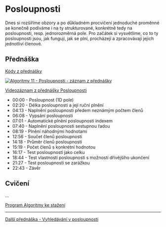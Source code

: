 #  Posloupnosti

Dnes si rozšíříme obzory a po důkladném procvičení jednoduché proměnné se konečně podíváme i na ty strukturované, konkrétně tedy na posloupnosti, resp. jednorozměrná pole. Pro začátek si vysvětlíme, co to ty posloupnosti jsou, jak fungují, jak se plní, procházejí a zpracovávají jejich jednotliví členové.

## Přednáška

[Kódy z přednášky](https://github.com/PetrVobornik/prednasky/tree/master/Algoritmy/06-Posloupnosti)

[![Algoritmy 11 - Posloupnosti - záznam z přednášky](https://img.youtube.com/vi/f9n46xy8jew/0.jpg)](https://www.youtube.com/watch?v=f9n46xy8jew&list=PLxTqV9i8bnb-BL7IhBCQ3qgXA0TRDg_JT)

[Videozáznam z přednášky Posloupnosti](https://www.youtube.com/watch?v=f9n46xy8jew&list=PLxTqV9i8bnb-BL7IhBCQ3qgXA0TRDg_JT)

* 00:00​ - Posloupnost (1D pole)
* 02:20​ - Délka posloupnosti a její ruční plnění
* 04:13​ - Naplnění posloupnosti předem neznámým počtem členů
* 06:08​ - Vypsání posloupnosti
* 07:01​ - Automatické plnění posloupnosti indexem
* 07:40​ - Naplnění posloupnosti sestupnou řadou
* 08:19​ - Plnění náhodnými hodnotami
* 12:56​ - Součet členů posloupnosti
* 14:18​ - Průměr členů posloupnosti
* 15:19​ - Počet členů s konkrétní hodnotou
* 16:17​ - Test posloupnosti jako celku
* 18:44​ - Test vlastností posloupnosti s možností dřívějšího ukončení
* 21:27​ - Test posloupnosti se zarážkou
* 22:43​ - Závěr

## Cvičení

...

[Program Algoritmy ke stažení](https://github.com/PetrVobornik/prednasky/tree/master/Algoritmy/Program/)

---

[Další přednáška - Vyhledávání v posloupnosti](https://github.com/PetrVobornik/prednasky/tree/master/Algoritmy/07-Vyhledavani)

